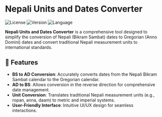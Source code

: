 # Nepali Units and Dates Converter

![License](https://img.shields.io/badge/license-MIT-blue.svg)
![Version](https://img.shields.io/badge/version-1.0.0-green.svg)
![Language](https://img.shields.io/badge/Language-TypeScript-blue.svg)

**Nepali Units and Dates Converter** is a comprehensive tool designed to simplify the conversion of Nepali (Bikram Sambat) dates to Gregorian (Anno Domini) dates and convert traditional Nepali measurement units to international standards. 

## 🌟 Features

- **BS to AD Conversion**: Accurately converts dates from the Nepali Bikram Sambat calendar to the Gregorian calendar.
- **AD to BS**: Allows conversion in the reverse direction for comprehensive date management.
- **Unit Conversion**: Translates traditional Nepali measurement units (e.g., ropan, anna, daam) to metric and imperial systems.
- **User-Friendly Interface**: Intuitive UI/UX design for seamless interactions.
